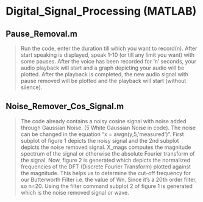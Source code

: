 # Digital_Signal_Processing (MATLAB)



## Pause_Removal.m

> Run the code, enter the duration till which you want to record(n). After start speaking is displayed, speak 1-10 (or till any limit you want) with some pauses. After the voice has been recorded for ‘n’ seconds, your audio playback will start and a graph depicting your audio will be plotted. After the playback is completed, the new audio signal with pause removed will be plotted and the playback will start (without silence).  

## Noise_Remover_Cos_Signal.m

> The code already contains a noisy cosine signal with noise added through Gaussian Noise. (5 White Gaussian Noise in code). The noise can be changed in the equation “x = awgn(y,5,'measured')”. First 
subplot of figure 1 depicts the noisy signal and the 2nd subplot depicts the noise removed signal. X_mags computes the magnitude spectrum of the signal or otherwise the absolute Fourier transform of the signal. Now, figure 2 is generated which depicts the normalized frequencies of the DFT (Discrete Fourier Transform) plotted against the magnitude. This helps us to determine the cut-off frequency for our Butterworth Filter i.e. the value of Wn. Since it’s a 20th order filter, so n=20. Using the filter command subplot 2 of figure 1 is generated which is the noise removed signal or wave.
